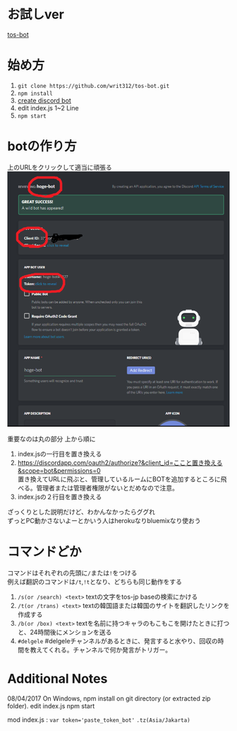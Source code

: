 # お試しver
[tos-bot](https://discordapp.com/oauth2/authorize?&client_id=339389975848288266&scope=bot&permissions=0)

# 始め方

1. `git clone https://github.com/writ312/tos-bot.git`
1. `npm install`
1. [create discord bot](https://discordapp.com/developers/applications/me)
1. edit index.js 1~2 Line
1. `npm start`

# botの作り方
上のURLをクリックして適当に頑張る
![img](img.PNG)


重要なのは丸の部分
上から順に
1. index.jsの一行目を置き換える
2. https://discordapp.com/oauth2/authorize?&client_id=ここと置き換える&scope=bot&permissions=0  
    置き換えてURLに飛ぶと、管理しているルームにBOTを追加するところに飛べる。管理者または管理者権限がないとだめなので注意。
3. index.jsの２行目を置き換える

ざっくりとした説明だけど、わかんなかったらググれ  
ずっとPC動かさないよーとかいう人はherokuなりbluemixなり使おう

# コマンドどか
コマンドはそれぞれの先頭に` / `または`!`をつける  
例えば翻訳のコマンドは`/t`,`!t`となり、どちらも同じ動作をする

1. `/s(or /search) <text>` textの文字をtos-jp baseの検索にかける
1. `/t(or /trans) <text>` textの韓国語または韓国のサイトを翻訳したリンクを作成する
1. `/b(or /box) <text>` textを名前に持つキャラのもこもこを開けたときに打つと、24時間後にメンションを送る
1. `#delgele` #delgeleチャンネルがあるときに、発言すると水やり、回収の時間を教えてくれる。チャンネルで何か発言がトリガー。

# Additional Notes
08/04/2017
On Windows,
npm install on git directory (or extracted zip folder).
edit index.js
npm start

mod index.js :
`var token='paste_token_bot'`
`.tz(Asia/Jakarta)`
